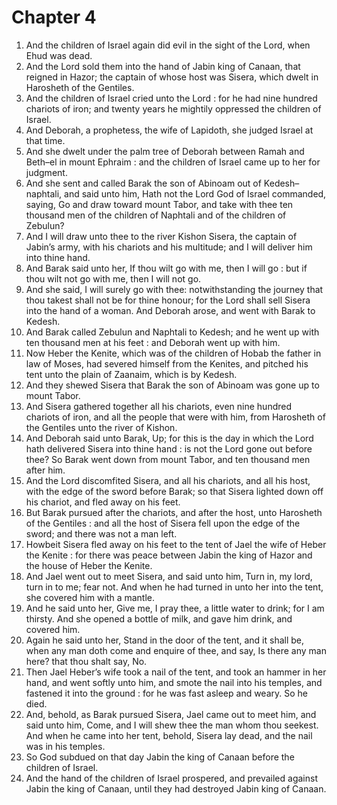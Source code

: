 # Chapter 4

1. And the children of Israel again did evil in the sight of the Lord, when Ehud was dead.
2. And the Lord sold them into the hand of Jabin king of Canaan, that reigned in Hazor; the captain of whose host was Sisera, which dwelt in Harosheth of the Gentiles.
3. And the children of Israel cried unto the Lord : for he had nine hundred chariots of iron; and twenty years he mightily oppressed the children of Israel.
4. And Deborah, a prophetess, the wife of Lapidoth, she judged Israel at that time.
5. And she dwelt under the palm tree of Deborah between Ramah and Beth–el in mount Ephraim : and the children of Israel came up to her for judgment.
6. And she sent and called Barak the son of Abinoam out of Kedesh–naphtali, and said unto him, Hath not the Lord God of Israel commanded, saying, Go and draw toward mount Tabor, and take with thee ten thousand men of the children of Naphtali and of the children of Zebulun?
7. And I will draw unto thee to the river Kishon Sisera, the captain of Jabin’s army, with his chariots and his multitude; and I will deliver him into thine hand.
8. And Barak said unto her, If thou wilt go with me, then I will go : but if thou wilt not go with me, then I will not go.
9. And she said, I will surely go with thee: notwithstanding the journey that thou takest shall not be for thine honour; for the Lord shall sell Sisera into the hand of a woman. And Deborah arose, and went with Barak to Kedesh.
10. And Barak called Zebulun and Naphtali to Kedesh; and he went up with ten thousand men at his feet : and Deborah went up with him.
11. Now Heber the Kenite, which was of the children of Hobab the father in law of Moses, had severed himself from the Kenites, and pitched his tent unto the plain of Zaanaim, which is by Kedesh.
12. And they shewed Sisera that Barak the son of Abinoam was gone up to mount Tabor.
13. And Sisera gathered together all his chariots, even nine hundred chariots of iron, and all the people that were with him, from Harosheth of the Gentiles unto the river of Kishon.
14. And Deborah said unto Barak, Up; for this is the day in which the Lord hath delivered Sisera into thine hand : is not the Lord gone out before thee? So Barak went down from mount Tabor, and ten thousand men after him.
15. And the Lord discomfited Sisera, and all his chariots, and all his host, with the edge of the sword before Barak; so that Sisera lighted down off his chariot, and fled away on his feet.
16. But Barak pursued after the chariots, and after the host, unto Harosheth of the Gentiles : and all the host of Sisera fell upon the edge of the sword; and there was not a man left.
17. Howbeit Sisera fled away on his feet to the tent of Jael the wife of Heber the Kenite : for there was peace between Jabin the king of Hazor and the house of Heber the Kenite.
18. And Jael went out to meet Sisera, and said unto him, Turn in, my lord, turn in to me; fear not. And when he had turned in unto her into the tent, she covered him with a mantle.
19. And he said unto her, Give me, I pray thee, a little water to drink; for I am thirsty. And she opened a bottle of milk, and gave him drink, and covered him.
20. Again he said unto her, Stand in the door of the tent, and it shall be, when any man doth come and enquire of thee, and say, Is there any man here? that thou shalt say, No.
21. Then Jael Heber’s wife took a nail of the tent, and took an hammer in her hand, and went softly unto him, and smote the nail into his temples, and fastened it into the ground : for he was fast asleep and weary. So he died.
22. And, behold, as Barak pursued Sisera, Jael came out to meet him, and said unto him, Come, and I will shew thee the man whom thou seekest. And when he came into her tent, behold, Sisera lay dead, and the nail was in his temples.
23. So God subdued on that day Jabin the king of Canaan before the children of Israel.
24. And the hand of the children of Israel prospered, and prevailed against Jabin the king of Canaan, until they had destroyed Jabin king of Canaan.

